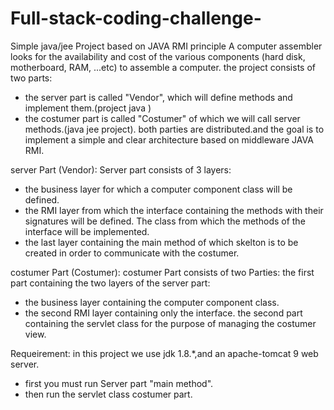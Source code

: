 # Full-stack-coding-challenge-
Simple java/jee Project based on JAVA RMI principle 
A computer assembler looks for the availability and cost of the various components (hard disk, motherboard, RAM, ...etc) to assemble a computer.
the project consists of two parts:
-  the server part is called "Vendor", which will define methods and implement them.(project java )
- the costumer part is called "Costumer" of which we will call server methods.(java jee project).
both parties are distributed.and the goal is to implement a simple and clear architecture based on middleware JAVA RMI.

 server Part (Vendor):
Server part consists of 3 layers:
- the business layer for which a computer component class will be defined.
- the RMI layer from which the interface containing the methods with their signatures will be defined. The class from which the methods of the interface will be implemented.
- the last layer containing the main method of which skelton is to be created in order to communicate with the costumer. 

costumer Part (Costumer):
costumer Part consists of two Parties:
the first part containing the two layers of the server part:
- the business layer containing the computer component class.
- the second RMI layer containing only the interface.
the second part containing the servlet class for the purpose of managing the costumer view.

 Requeirement:
 in this project we use jdk 1.8.*,and an apache-tomcat 9 web server.
- first you must run Server part "main method".
- then run the servlet class costumer part.
